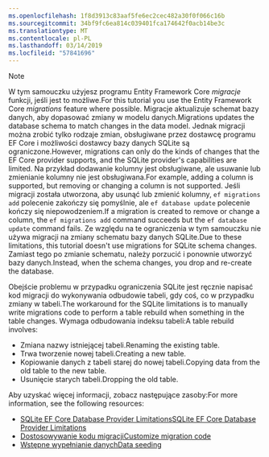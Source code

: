 ```yaml
---
ms.openlocfilehash: 1f8d3913c83aaf5fe6ec2cec482a30f0f066c16b
ms.sourcegitcommit: 34bf9fc6ea814c039401fca174642f0acb14be3c
ms.translationtype: MT
ms.contentlocale: pl-PL
ms.lasthandoff: 03/14/2019
ms.locfileid: "57841696"
---
```


> [!NOTE]
> <span data-ttu-id="55379-101">W tym samouczku użyjesz programu Entity Framework Core *migracje* funkcji, jeśli jest to możliwe.</span><span class="sxs-lookup"><span data-stu-id="55379-101">For this tutorial you use the Entity Framework Core *migrations* feature where possible.</span></span> <span data-ttu-id="55379-102">Migracje aktualizuje schemat bazy danych, aby dopasować zmiany w modelu danych.</span><span class="sxs-lookup"><span data-stu-id="55379-102">Migrations updates the database schema to match changes in the data model.</span></span> <span data-ttu-id="55379-103">Jednak migracji można zrobić tylko rodzaje zmian, obsługiwane przez dostawcę programu EF Core i możliwości dostawcy bazy danych SQLite są ograniczone.</span><span class="sxs-lookup"><span data-stu-id="55379-103">However, migrations can only do the kinds of changes that the EF Core provider supports, and the SQLite provider's capabilities are limited.</span></span> <span data-ttu-id="55379-104">Na przykład dodawanie kolumny jest obsługiwane, ale usuwanie lub zmienianie kolumny nie jest obsługiwana.</span><span class="sxs-lookup"><span data-stu-id="55379-104">For example, adding a column is supported, but removing or changing a column is not supported.</span></span> <span data-ttu-id="55379-105">Jeśli migracji została utworzona, aby usunąć lub zmienić kolumny, `ef migrations add` polecenie zakończy się pomyślnie, ale `ef database update` polecenie kończy się niepowodzeniem.</span><span class="sxs-lookup"><span data-stu-id="55379-105">If a migration is created to remove or change a column, the `ef migrations add` command succeeds but the `ef database update` command fails.</span></span> <span data-ttu-id="55379-106">Ze względu na te ograniczenia w tym samouczku nie używa migracji na zmiany schematu bazy danych SQLite.</span><span class="sxs-lookup"><span data-stu-id="55379-106">Due to these limitations, this tutorial doesn't use migrations for SQLite schema changes.</span></span> <span data-ttu-id="55379-107">Zamiast tego po zmianie schematu, należy porzucić i ponownie utworzyć bazy danych.</span><span class="sxs-lookup"><span data-stu-id="55379-107">Instead, when the schema changes, you drop and re-create the database.</span></span>
>
><span data-ttu-id="55379-108">Obejście problemu w przypadku ograniczenia SQLite jest ręcznie napisać kod migracji do wykonywania odbudowie tabeli, gdy coś, co w przypadku zmiany w tabeli.</span><span class="sxs-lookup"><span data-stu-id="55379-108">The workaround for the SQLite limitations is to manually write migrations code to perform a table rebuild when something in the table changes.</span></span> <span data-ttu-id="55379-109">Wymaga odbudowania indeksu tabeli:</span><span class="sxs-lookup"><span data-stu-id="55379-109">A table rebuild involves:</span></span>
>
>* <span data-ttu-id="55379-110">Zmiana nazwy istniejącej tabeli.</span><span class="sxs-lookup"><span data-stu-id="55379-110">Renaming the existing table.</span></span>
>* <span data-ttu-id="55379-111">Trwa tworzenie nowej tabeli.</span><span class="sxs-lookup"><span data-stu-id="55379-111">Creating a new table.</span></span>
>* <span data-ttu-id="55379-112">Kopiowanie danych z tabeli starej do nowej tabeli.</span><span class="sxs-lookup"><span data-stu-id="55379-112">Copying data from the old table to the new table.</span></span>
>* <span data-ttu-id="55379-113">Usunięcie starych tabeli.</span><span class="sxs-lookup"><span data-stu-id="55379-113">Dropping the old table.</span></span>
>
><span data-ttu-id="55379-114">Aby uzyskać więcej informacji, zobacz następujące zasoby:</span><span class="sxs-lookup"><span data-stu-id="55379-114">For more information, see the following resources:</span></span>
>
> * [<span data-ttu-id="55379-115">SQLite EF Core Database Provider Limitations</span><span class="sxs-lookup"><span data-stu-id="55379-115">SQLite EF Core Database Provider Limitations</span></span>](/ef/core/providers/sqlite/limitations)
> * [<span data-ttu-id="55379-116">Dostosowywanie kodu migracji</span><span class="sxs-lookup"><span data-stu-id="55379-116">Customize migration code</span></span>](/ef/core/managing-schemas/migrations/#customize-migration-code)
> * [<span data-ttu-id="55379-117">Wstępne wypełnianie danych</span><span class="sxs-lookup"><span data-stu-id="55379-117">Data seeding</span></span>](/ef/core/modeling/data-seeding)
